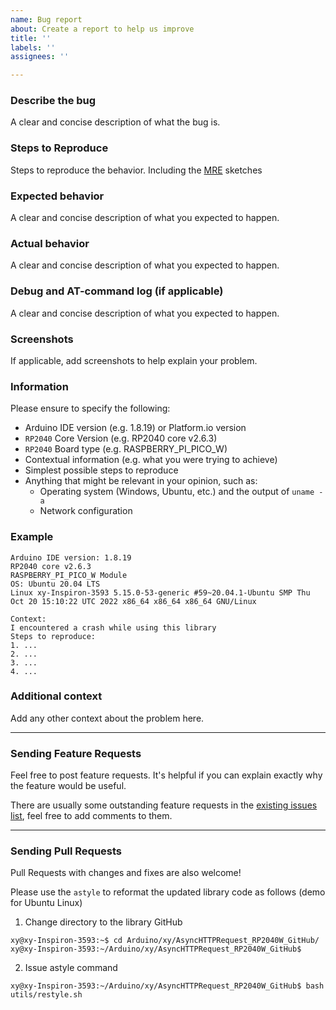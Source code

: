 ```yaml
---
name: Bug report
about: Create a report to help us improve
title: ''
labels: ''
assignees: ''

---
```


### Describe the bug

A clear and concise description of what the bug is.

### Steps to Reproduce

Steps to reproduce the behavior. Including the [MRE](https://stackoverflow.com/help/minimal-reproducible-example) sketches

### Expected behavior

A clear and concise description of what you expected to happen.

### Actual behavior

A clear and concise description of what you expected to happen.

### Debug and AT-command log (if applicable)

A clear and concise description of what you expected to happen.

### Screenshots

If applicable, add screenshots to help explain your problem.

### Information

Please ensure to specify the following:

* Arduino IDE version (e.g. 1.8.19) or Platform.io version
* `RP2040` Core Version (e.g. RP2040 core v2.6.3)
* `RP2040` Board type (e.g. RASPBERRY_PI_PICO_W)
* Contextual information (e.g. what you were trying to achieve)
* Simplest possible steps to reproduce
* Anything that might be relevant in your opinion, such as:
  * Operating system (Windows, Ubuntu, etc.) and the output of `uname -a`
  * Network configuration


### Example

```
Arduino IDE version: 1.8.19
RP2040 core v2.6.3
RASPBERRY_PI_PICO_W Module
OS: Ubuntu 20.04 LTS
Linux xy-Inspiron-3593 5.15.0-53-generic #59~20.04.1-Ubuntu SMP Thu Oct 20 15:10:22 UTC 2022 x86_64 x86_64 x86_64 GNU/Linux

Context:
I encountered a crash while using this library
Steps to reproduce:
1. ...
2. ...
3. ...
4. ...
```

### Additional context

Add any other context about the problem here.

---

### Sending Feature Requests

Feel free to post feature requests. It's helpful if you can explain exactly why the feature would be useful.

There are usually some outstanding feature requests in the [existing issues list](https://github.com/khoih-prog/AsyncHTTPRequest_RP2040W/issues?q=is%3Aopen+is%3Aissue+label%3Aenhancement), feel free to add comments to them.

---

### Sending Pull Requests

Pull Requests with changes and fixes are also welcome!

Please use the `astyle` to reformat the updated library code as follows (demo for Ubuntu Linux)

1. Change directory to the library GitHub

```
xy@xy-Inspiron-3593:~$ cd Arduino/xy/AsyncHTTPRequest_RP2040W_GitHub/
xy@xy-Inspiron-3593:~/Arduino/xy/AsyncHTTPRequest_RP2040W_GitHub$
```

2. Issue astyle command

```
xy@xy-Inspiron-3593:~/Arduino/xy/AsyncHTTPRequest_RP2040W_GitHub$ bash utils/restyle.sh
```

